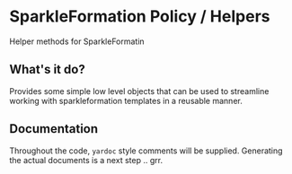 # SparkleFormation Policy / Helpers

Helper methods for SparkleFormatin

## What's it do?

Provides some simple low level objects that can be used to streamline working with sparkleformation templates in a reusable manner.

## Documentation

Throughout the code, `yardoc` style comments will be supplied. Generating the 
actual documents is a next step .. grr.

